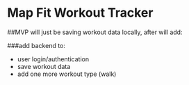 # Map Fit Workout Tracker

##MVP will just be saving workout data locally, after will add:

###add backend to:

- user login/authentication
- save workout data
- add one more workout type (walk)
